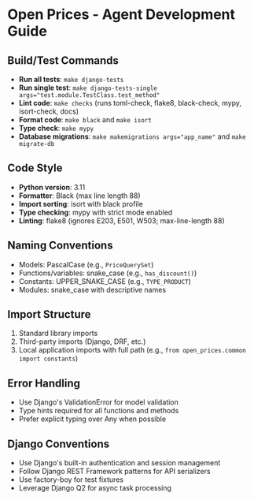 # Open Prices - Agent Development Guide

## Build/Test Commands
- **Run all tests**: `make django-tests`
- **Run single test**: `make django-tests-single args="test.module.TestClass.test_method"`
- **Lint code**: `make checks` (runs toml-check, flake8, black-check, mypy, isort-check, docs)
- **Format code**: `make black` and `make isort`
- **Type check**: `make mypy`
- **Database migrations**: `make makemigrations args="app_name"` and `make migrate-db`

## Code Style
- **Python version**: 3.11
- **Formatter**: Black (max line length 88)
- **Import sorting**: isort with black profile
- **Type checking**: mypy with strict mode enabled
- **Linting**: flake8 (ignores E203, E501, W503; max-line-length 88)

## Naming Conventions
- Models: PascalCase (e.g., `PriceQuerySet`)
- Functions/variables: snake_case (e.g., `has_discount()`)
- Constants: UPPER_SNAKE_CASE (e.g., `TYPE_PRODUCT`)
- Modules: snake_case with descriptive names

## Import Structure
1. Standard library imports
2. Third-party imports (Django, DRF, etc.)
3. Local application imports with full path (e.g., `from open_prices.common import constants`)

## Error Handling
- Use Django's ValidationError for model validation
- Type hints required for all functions and methods
- Prefer explicit typing over Any when possible

## Django Conventions
- Use Django's built-in authentication and session management
- Follow Django REST Framework patterns for API serializers
- Use factory-boy for test fixtures
- Leverage Django Q2 for async task processing